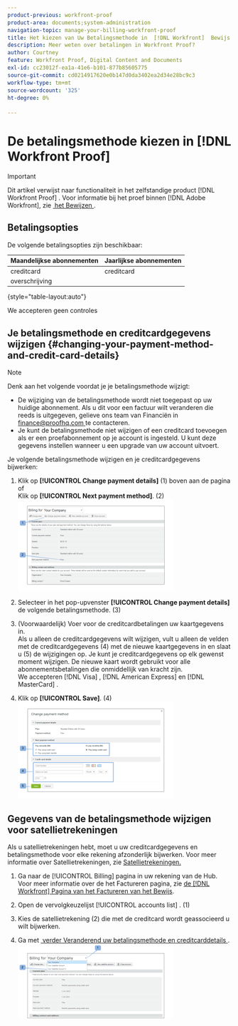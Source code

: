 ```yaml
---
product-previous: workfront-proof
product-area: documents;system-administration
navigation-topic: manage-your-billing-workfront-proof
title: Het kiezen van Uw Betalingsmethode in  [!DNL Workfront]  Bewijs
description: Meer weten over betalingen in Workfront Proof?
author: Courtney
feature: Workfront Proof, Digital Content and Documents
exl-id: cc23012f-ea1a-41e6-b101-877b85605775
source-git-commit: cd0214917620e0b147d0da3402ea2d34e28bc9c3
workflow-type: tm+mt
source-wordcount: '325'
ht-degree: 0%

---
```


# De betalingsmethode kiezen in [!DNL Workfront Proof]

>[!IMPORTANT]
>
>Dit artikel verwijst naar functionaliteit in het zelfstandige product [!DNL Workfront Proof] . Voor informatie bij het proef binnen [!DNL Adobe Workfront], zie [&#x200B; het Bewijzen &#x200B;](../../../review-and-approve-work/proofing/proofing.md).

## Betalingsopties

De volgende betalingsopties zijn beschikbaar:

| **Maandelijkse abonnementen** | **Jaarlijkse abonnementen** |
|---|---|
| creditcard | creditcard |
| overschrijving |  |

{style="table-layout:auto"}

We accepteren geen controles

## Je betalingsmethode en creditcardgegevens wijzigen {#changing-your-payment-method-and-credit-card-details}

>[!NOTE]
>
>Denk aan het volgende voordat je je betalingsmethode wijzigt:
>
>* De wijziging van de betalingsmethode wordt niet toegepast op uw huidige abonnement. Als u dit voor een factuur wilt veranderen die reeds is uitgegeven, gelieve ons team van Financiën in [&#x200B; finance@proofhq.com &#x200B;](mailto:finance@proofhq.com) te contacteren.
>* Je kunt de betalingsmethode niet wijzigen of een creditcard toevoegen als er een proefabonnement op je account is ingesteld. U kunt deze gegevens instellen wanneer u een upgrade van uw account uitvoert.
>



Je volgende betalingsmethode wijzigen en je creditcardgegevens bijwerken:

1. Klik op **[!UICONTROL Change payment details]** (1) boven aan de pagina\
   of\
   Klik op **[!UICONTROL Next payment method]**. (2)\
   ![&#x200B; Payment_and_CC_details1.png &#x200B;](assets/payment-and-cc-details1-350x205.png)

1. Selecteer in het pop-upvenster **[!UICONTROL Change payment details]** de volgende betalingsmethode. (3)
1. (Voorwaardelijk) Voer voor de creditcardbetalingen uw kaartgegevens in.\
   Als u alleen de creditcardgegevens wilt wijzigen, vult u alleen de velden met de creditcardgegevens (4) met de nieuwe kaartgegevens in en slaat u (5) de wijzigingen op. Je kunt je creditcardgegevens op elk gewenst moment wijzigen. De nieuwe kaart wordt gebruikt voor alle abonnementsbetalingen die onmiddellijk van kracht zijn.\
   We accepteren [!DNL Visa] , [!DNL American Express] en [!DNL MasterCard] .

1. Klik op **[!UICONTROL Save]**. (4)\
   ![&#x200B; Payment_and_CC_details.png &#x200B;](assets/payment-and-cc-details-350x217.png)

## Gegevens van de betalingsmethode wijzigen voor satellietrekeningen

Als u satellietrekeningen hebt, moet u uw creditcardgegevens en betalingsmethode voor elke rekening afzonderlijk bijwerken. Voor meer informatie over Satellietrekeningen, zie [&#x200B; Satellietrekeningen.](https://support.workfront.com/hc/en-us/sections/115000921108-Satellite-accounts)

1. Ga naar de [!UICONTROL Billing] pagina in uw rekening van de Hub.\
   Voor meer informatie over de het Factureren pagina, zie [&#x200B; de  [!DNL Workfront]  Pagina van het Factureren van het Bewijs &#x200B;](../../../workfront-proof/wp-billingsettings/manage-your-billing/wp-billing-page.md).

1. Open de vervolgkeuzelijst [!UICONTROL accounts list] . (1)
1. Kies de satellietrekening (2) die met de creditcard wordt geassocieerd u wilt bijwerken.
1. Ga met [&#x200B; verder Veranderend uw betalingsmethode en creditcarddetails &#x200B;](#changing-your-payment-method-and-credit-card-details).\
   ![&#x200B; Satellite_Account_Billing_Page.png &#x200B;](assets/satellite-account-billing-page-350x167.png)
